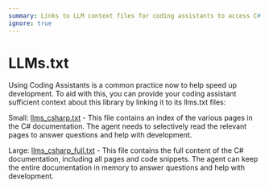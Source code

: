 ```yaml
---
summary: Links to LLM context files for coding assistants to access C# Teams AI documentation for development support.
ignore: true
---
```


# LLMs.txt

Using Coding Assistants is a common practice now to help speed up development. To aid with this, you can provide your coding assistant sufficient context about this library by linking it to its llms.txt files:

Small: [llms_csharp.txt](https://microsoft.github.io/teams-ai/llms_docs/llms_csharp.txt) - This file contains an index of the various pages in the C# documentation. The agent needs to selectively read the relevant pages to answer questions and help with development.

Large: [llms_csharp_full.txt](https://microsoft.github.io/teams-ai/llms_docs/llms_csharp_full.txt) - This file contains the full content of the C# documentation, including all pages and code snippets. The agent can keep the entire documentation in memory to answer questions and help with development.